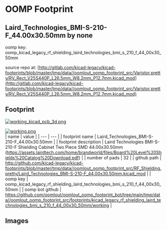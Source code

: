 # OOMP Footprint  
## Laird_Technologies_BMI-S-210-F_44.00x30.50mm  by none  
  
oomp key: oomp_kicad_legacy_rf_shielding_laird_technologies_bmi_s_210_f_44_00x30_50mm  
  
source repo at: [http://gitlab.com/kicad-legacy/kicad-footprints/blob/master/tmp/data//oomlout_oomp_footprint_src/Varistor.pretty/RV_Rect_V25S440P_L26.5mm_W8.2mm_P12.7mm.kicad_mod](http://gitlab.com/kicad-legacy/kicad-footprints/blob/master/tmp/data//oomlout_oomp_footprint_src/Varistor.pretty/RV_Rect_V25S440P_L26.5mm_W8.2mm_P12.7mm.kicad_mod)  
## Footprint  
  
[![working_kicad_pcb_3d.png](working_kicad_pcb_3d_600.png)](working_kicad_pcb_3d.png)  
  
[![working.png](working_600.png)](working.png)  
| name | value | 
| --- | --- | 
| footprint name | Laird_Technologies_BMI-S-210-F_44.00x30.50mm | 
| footprint description | Laird Technologies BMI-S-210-F Shielding Cabinet Two Piece SMD 44.00x30.50mm (https://assets.lairdtech.com/home/brandworld/files/Board%20Level%20Shields%20Catalog%20Download.pdf) | 
| number of pads | 32 | 
| github path | http://github.com/kicad-legacy/kicad-footprints/blob/master/tmp/data//oomlout_oomp_footprint_src/RF_Shielding.pretty/Laird_Technologies_BMI-S-210-F_44.00x30.50mm.kicad_mod | 
| oomp key | oomp_kicad_legacy_rf_shielding_laird_technologies_bmi_s_210_f_44_00x30_50mm | 
| oomp bot github | https://github.com/oomlout/oomlout_oomp_footprint_bot/tree/main/tmp/data//oomlout_oomp_footprint_src/footprints/kicad_legacy_rf_shielding_laird_technologies_bmi_s_210_f_44_00x30_50mm/working | 
## Images  
